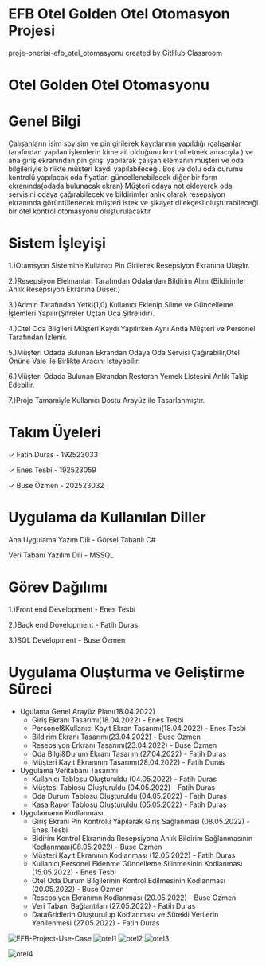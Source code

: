 # EFB Otel Golden Otel Otomasyon Projesi
proje-onerisi-efb_otel_otomasyonu created by GitHub Classroom

# Otel Golden Otel Otomasyonu 

# Genel Bilgi
Çalışanların isim soyisim ve pin girilerek kayıtlarının yapıldığı
(çalışanlar tarafından yapılan işlemlerin kime ait olduğunu kontrol etmek amacıyla )
 ve ana giriş ekranından pin girişi yapılarak çalışan elemanın müşteri ve oda bilgileriyle 
birlikte müşteri kaydı yapılabileceği. Boş ve dolu oda durumu kontrolü yapılacak oda fiyatları 
güncellenebilecek diğer bir form ekranında(odada bulunacak ekran)
Müşteri odaya not ekleyerek oda servisini odaya  çağırabilecek ve bildirimler anlık olarak resepsiyon 
ekranında görüntülenecek müşteri istek ve şikayet dilekçesi oluşturabileceği bir otel kontrol otomasyonu oluşturulacaktır

# Sistem İşleyişi

1.)Otamsyon Sistemine Kullanıcı Pin Girilerek Resepsiyon Ekranına Ulaşılır.

2.)Resepsiyon Elelmanları Tarafından Odalardan Bildirim Alınır(Bildirimler Anlık Resepsiyon Ekranına Düşer.)

3.)Admin Tarafından Yetki(1,0) Kullanıcı Eklenip Silme ve Güncelleme İşlemleri Yapılır(Şifreler Uçtan Uca Şifrelidir).

4.)Otel Oda Bilgileri Müşteri Kaydı Yapılırken Aynı Anda Müşteri ve Personel Tarafından İzlenir.

5.)Müşteri Odada Bulunan Ekrandan Odaya Oda Servisi Çağırabilir,Otel Önüne Vale ile Birlikte Aracını İsteyebilir.

6.)Müşteri Odada Bulunan Ekrandan Restoran Yemek Listesini Anlık Takip Edebilir.

7.)Proje Tamamiyle Kullanıcı Dostu Arayüz ile Tasarlanmıştır.

 
 # Takım Üyeleri
 ✓ Fatih Duras - 192523033
 
 ✓ Enes Tesbi  - 192523059
 
 ✓ Buse Özmen  - 202523032
  
  # Uygulama da Kullanılan Diller 
  Ana Uygulama Yazım Dili - Görsel Tabanlı C#
  
  Veri Tabanı Yazılım Dili - MSSQL 
  
  # Görev Dağılımı 
  1.)Front end Development - Enes Tesbi 
  
  2.)Back end Dovelopment  - Fatih Duras
  
  3.)SQL Development       - Buse Özmen 
  
  # Uygulama Oluşturma ve Geliştirme Süreci 

                
+ Ugulama Genel Arayüz Planı(18.04.2022)
    + Giriş Ekranı Tasarımı(18.04.2022) - Enes Tesbi 
    + Personel&Kullanıcı Kayıt Ekran Tasarımı(18.04.2022) - Enes Tesbi
    + Bildirim Ekranı Tasarımı(23.04.2022) - Buse Özmen
    + Resepsiyon Erkranı Tasarımı(23.04.2022) - Buse Özmen
    + Oda Bilgi&Durum Ekranı Tasarımı(27.04.2022) - Fatih Duras
    + Müşteri Kayıt Ekranının Tasarımı(28.04.2022) - Fatih Duras
+ Uygulama Veritabanı Tasarımı
    * Kullanıcı Tablosu Oluşturuldu (04.05.2022) - Fatih Duras
    * Müştesi Tablosu Oluşturuldu (04.05.2022) - Fatih Duras
    * Oda Durum Tablosu Oluşturuldu (04.05.2022) - Fatih Duras
    * Kasa Rapor Tablosu Oluşturuldu (05.05.2022) - Fatih Duras 
 + Uygulamanın Kodlanması
    * Giriş Ekranı Pin Kontrolü Yapılarak Giriş Sağlanması (08.05.2022) - Enes Tesbi
    * Bidirim Kontrol Ekranında Resepsiyona Anlık Bildirim Sağlanmasının Kodlanması(08.05.2022) - Buse Özmen
    * Müşteri Kayıt Ekranının Kodlanması  (12.05.2022) - Fatih Duras
    * Kullanıcı,Personel Eklenme Güncelleme Silinmesinin Kodlanması (15.05.2022) - Enes Tesbi
    * Otel Oda Durum Bilgilerinin Kontrol Edilmesinin Kodlanması (20.05.2022) - Buse Özmen
    * Resepsiyon Ekranının Kodlanması (20.05.2022) - Buse Özmen
    * Veri Tabanı Bağlantıları (27.05.2022) - Fatih Duras
    * DataGridlerin Oluşturulup Kodlanması ve Sürekli Verilerin Yenilenmesi (27.05.2022) - Fatih Duras



 ![EFB-Project-Use-Case ](https://user-images.githubusercontent.com/106402768/170842477-0931fa36-e3d3-4ea0-bc1d-e13238aef455.png)
![otel1](https://user-images.githubusercontent.com/106402768/170842594-f9445104-fb31-40d1-b19b-301b2ed69dd9.jpeg)
![otel2](https://user-images.githubusercontent.com/106402768/170842600-982bfeb3-2eb4-4a6a-9589-8efa7e04eb77.jpeg)
![otel3](https://user-images.githubusercontent.com/106402768/170842602-6c3c6c4a-dd67-4910-b76f-6f9066be0950.jpeg)

![otel4](https://user-images.githubusercontent.com/106402768/170842604-989e1bbd-5761-4a5e-9c1e-4b998e71374c.jpeg)
